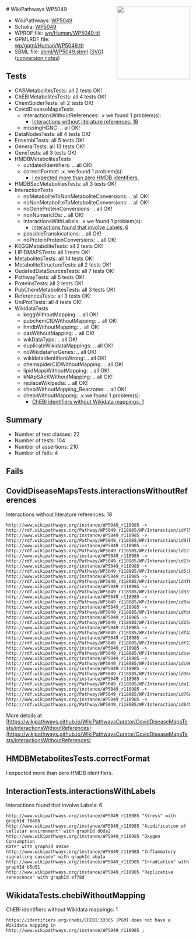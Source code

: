 <img style="float: right; width: 200px" src="../logo.png" />
# WikiPathways WP5049

* WikiPathways: [WP5049](https://identifiers.org/wikipathways:WP5049)
* Scholia: [WP5049](https://scholia.toolforge.org/wikipathways/WP5049)
* WPRDF file: [wp/Human/WP5049.ttl](../wp/Human/WP5049.ttl)
* GPMLRDF file: [wp/gpml/Human/WP5049.ttl](../wp/gpml/Human/WP5049.ttl)
* SBML file: [sbml/WP5049.sbml](../sbml/WP5049.sbml) ([SVG](../sbml/WP5049.svg)) ([conversion notes](../sbml/WP5049.txt))

## Tests
* CASMetabolitesTests: all 2 tests OK!
* ChEBIMetabolitesTests: all 4 tests OK!
* ChemSpiderTests: all 2 tests OK!
* CovidDiseaseMapsTests
    * interactionsWithoutReferences: .x we found 1 problem(s):
        * [Interactions without literature references: 18](#9701cce9)
    * missingHGNC: .. all OK!
* DataNodesTests: all 4 tests OK!
* EnsemblTests: all 5 tests OK!
* GeneralTests: all 13 tests OK!
* GeneTests: all 3 tests OK!
* HMDBMetabolitesTests
    * outdatedIdentifiers: .. all OK!
    * correctFormat: .x. we found 1 problem(s):
        * [I expected more than zero HMDB identifiers.](#ad154c1e)
* HMDBSecMetabolitesTests: all 3 tests OK!
* InteractionTests
    * noMetaboliteToNonMetaboliteConversions: .. all OK!
    * noNonMetaboliteToMetaboliteConversions: .. all OK!
    * noGeneProteinConversions: .. all OK!
    * nonNumericIDs: .. all OK!
    * interactionsWithLabels: .x we found 1 problem(s):
        * [Interactions found that involve Labels: 6](#630d267d)
    * possibleTranslocations: .. all OK!
    * noProteinProteinConversions: .. all OK!
* KEGGMetaboliteTests: all 2 tests OK!
* LIPIDMAPSTests: all 1 tests OK!
* MetabolitesTests: all 14 tests OK!
* MetaboliteStructureTests: all 2 tests OK!
* OudatedDataSourcesTests: all 7 tests OK!
* PathwayTests: all 5 tests OK!
* ProteinsTests: all 2 tests OK!
* PubChemMetabolitesTests: all 3 tests OK!
* ReferencesTests: all 3 tests OK!
* UniProtTests: all 4 tests OK!
* WikidataTests
    * keggWithoutMapping: .. all OK!
    * pubchemCIDWithoutMapping: .. all OK!
    * hmdbWithoutMapping: .. all OK!
    * casWithoutMapping: .. all OK!
    * wikDataTypo: .. all OK!
    * duplicateWikidataMappings: .. all OK!
    * noWikidataForGenes: .. all OK!
    * wikidataIdentifiersWrong: .. all OK!
    * chemspiderCIDWithoutMapping: .. all OK!
    * lipidMapsWithoutMapping: .. all OK!
    * kNApSAcKWithoutMapping: .. all OK!
    * replaceWikipedia: .. all OK!
    * chebiWithoutMapping_Reactome: .. all OK!
    * chebiWithoutMapping: .x we found 1 problem(s):
        * [ChEBI identifiers without Wikidata mappings: 1](#a8d554cd)


## Summary

* Number of test classes: 22
* Number of tests: 104
* Number of assertions: 210
* Number of fails: 4

## Fails

<a name="9701cce9" />

## CovidDiseaseMapsTests.interactionsWithoutReferences

Interactions without literature references: 18
```
http://www.wikipathways.org/instance/WP5049_r118985 -> http://rdf.wikipathways.org/Pathway/WP5049_r118985/WP/Interaction/idf7565361
http://www.wikipathways.org/instance/WP5049_r118985 -> http://rdf.wikipathways.org/Pathway/WP5049_r118985/WP/Interaction/id97bd60f7
http://www.wikipathways.org/instance/WP5049_r118985 -> http://rdf.wikipathways.org/Pathway/WP5049_r118985/WP/Interaction/id12fe59a5
http://www.wikipathways.org/instance/WP5049_r118985 -> http://rdf.wikipathways.org/Pathway/WP5049_r118985/WP/Interaction/id23dabe04
http://www.wikipathways.org/instance/WP5049_r118985 -> http://rdf.wikipathways.org/Pathway/WP5049_r118985/WP/Interaction/id5c826e48
http://www.wikipathways.org/instance/WP5049_r118985 -> http://rdf.wikipathways.org/Pathway/WP5049_r118985/WP/Interaction/id4f623340
http://www.wikipathways.org/instance/WP5049_r118985 -> http://rdf.wikipathways.org/Pathway/WP5049_r118985/WP/Interaction/id33f434e2
http://www.wikipathways.org/instance/WP5049_r118985 -> http://rdf.wikipathways.org/Pathway/WP5049_r118985/WP/Interaction/id8aa7fc3c
http://www.wikipathways.org/instance/WP5049_r118985 -> http://rdf.wikipathways.org/Pathway/WP5049_r118985/WP/Interaction/idfb610b4b
http://www.wikipathways.org/instance/WP5049_r118985 -> http://rdf.wikipathways.org/Pathway/WP5049_r118985/WP/Interaction/idb5c45560
http://www.wikipathways.org/instance/WP5049_r118985 -> http://rdf.wikipathways.org/Pathway/WP5049_r118985/WP/Interaction/idf42f8c44
http://www.wikipathways.org/instance/WP5049_r118985 -> http://rdf.wikipathways.org/Pathway/WP5049_r118985/WP/Interaction/idf23f7c2e
http://www.wikipathways.org/instance/WP5049_r118985 -> http://rdf.wikipathways.org/Pathway/WP5049_r118985/WP/Interaction/idcec5738b
http://www.wikipathways.org/instance/WP5049_r118985 -> http://rdf.wikipathways.org/Pathway/WP5049_r118985/WP/Interaction/idc06f55e9
http://www.wikipathways.org/instance/WP5049_r118985 -> http://rdf.wikipathways.org/Pathway/WP5049_r118985/WP/Interaction/id36c03769
http://www.wikipathways.org/instance/WP5049_r118985 -> http://rdf.wikipathways.org/Pathway/WP5049_r118985/WP/Interaction/ida11007f2
http://www.wikipathways.org/instance/WP5049_r118985 -> http://rdf.wikipathways.org/Pathway/WP5049_r118985/WP/Interaction/id76d7a948
http://www.wikipathways.org/instance/WP5049_r118985 -> http://rdf.wikipathways.org/Pathway/WP5049_r118985/WP/Interaction/id645370fd
```

More details at [https://wikipathways.github.io/WikiPathwaysCurator/CovidDiseaseMapsTests/interactionsWithoutReferences](https://wikipathways.github.io/WikiPathwaysCurator/CovidDiseaseMapsTests/interactionsWithoutReferences)

<a name="ad154c1e" />

## HMDBMetabolitesTests.correctFormat

I expected more than zero HMDB identifiers.
<a name="630d267d" />

## InteractionTests.interactionsWithLabels

Interactions found that involve Labels: 6
```
http://www.wikipathways.org/instance/WP5049_r118985 "Stress" with graphId f045b
http://www.wikipathways.org/instance/WP5049_r118985 "Acidification of
cellular environment" with graphId d0da2
http://www.wikipathways.org/instance/WP5049_r118985 "Oxygen Consumption
Rate" with graphId a93ae
http://www.wikipathways.org/instance/WP5049_r118985 "Inflammatory
signalling cascade" with graphId aba1a
http://www.wikipathways.org/instance/WP5049_r118985 "Irradiation" with graphId b5d51
http://www.wikipathways.org/instance/WP5049_r118985 "Replicative
senescence" with graphId ef78d
```

<a name="a8d554cd" />

## WikidataTests.chebiWithoutMapping

ChEBI identifiers without Wikidata mappings: 1
```
https://identifiers.org/chebi/CHEBI:33365 (PGM) does not have a Wikidata mapping in http://www.wikipathways.org/instance/WP5049_r118985 ; 
```

